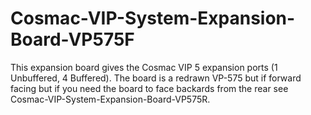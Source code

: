 # Cosmac-VIP-System-Expansion-Board-VP575F

This expansion board gives the Cosmac VIP 5 expansion ports (1 Unbuffered, 4 Buffered).
The board is a redrawn VP-575 but if forward facing but if you need the board to face backards from the rear see Cosmac-VIP-System-Expansion-Board-VP575R.
